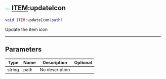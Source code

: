 ## ![client](../../.gitbook/assets/client.png) [ITEM](item):updateIcon

```lua
void ITEM:updateIcon(path)
```

Update the item icon

------
## Parameters

| Type   | Name | Description | Optional |
| ------ | ---- | ----------- | -------: |
| string | path | No description |  |


